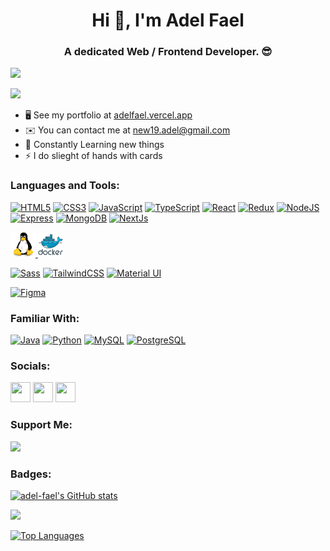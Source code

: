 <h1 align="center">Hi 👋, I'm Adel Fael</h1>
<h3 align="center">A dedicated Web / Frontend Developer. 😎</h3>

<a href="https://www.github.com/adel-fael" target="_blank" rel="noreferrer"><img
src="https://komarev.com/ghpvc/?username=adel-fael&label=Profile%20views&color=0f172a&style=flat" /></a>

<a href="https://www.github.com/adel-fael" target="_blank" rel="noreferrer"><img
src="https://img.shields.io/github/followers/adel-fael?logo=github&style=for-the-badge&color=444e59&labelColor=0f172a" /></a>

* 🖥️  See my portfolio at [adelfael.vercel.app](https://adelfael.vercel.app/)
* ✉️  You can contact me at [new19.adel@gmail.com](mailto:new19.adel@gmail.com)
* 🧠  Constantly Learning new things
* ⚡  I do slieght of hands with cards


### Languages and Tools:

<p align="left">
<a href="https://developer.mozilla.org/en-US/docs/Glossary/HTML5" target="_blank" rel="noreferrer"><img src="https://raw.githubusercontent.com/danielcranney/readme-generator/main/public/icons/skills/html5-colored.svg" width="36" height="36" alt="HTML5" /></a>
<a href="https://www.w3.org/TR/CSS/#css" target="_blank" rel="noreferrer"><img src="https://raw.githubusercontent.com/danielcranney/readme-generator/main/public/icons/skills/css3-colored.svg" width="36" height="36" alt="CSS3" /></a>
 <a href="https://developer.mozilla.org/en-US/docs/Web/JavaScript" target="_blank" rel="noreferrer"><img src="https://raw.githubusercontent.com/danielcranney/readme-generator/main/public/icons/skills/javascript-colored.svg" width="36" height="36" alt="JavaScript" /></a>
<a href="https://www.typescriptlang.org/" target="_blank" rel="noreferrer"><img src="https://raw.githubusercontent.com/danielcranney/readme-generator/main/public/icons/skills/typescript-colored.svg" width="36" height="36" alt="TypeScript" /></a>
 <a href="https://reactjs.org/" target="_blank" rel="noreferrer"><img src="https://raw.githubusercontent.com/danielcranney/readme-generator/main/public/icons/skills/react-colored.svg" width="36" height="36" alt="React" /></a>
<a href="https://redux.js.org/" target="_blank" rel="noreferrer"><img src="https://raw.githubusercontent.com/danielcranney/readme-generator/main/public/icons/skills/redux-colored.svg" width="36" height="36" alt="Redux" /></a>
<a href="https://nodejs.org/en/" target="_blank" rel="noreferrer"><img src="https://raw.githubusercontent.com/danielcranney/readme-generator/main/public/icons/skills/nodejs-colored.svg" width="36" height="36" alt="NodeJS" /></a>
<a href="https://expressjs.com/" target="_blank" rel="noreferrer"><img src="https://raw.githubusercontent.com/danielcranney/readme-generator/main/public/icons/skills/express-colored.svg" width="36" height="36" alt="Express" /></a>
<a href="https://www.mongodb.com/" target="_blank" rel="noreferrer"><img src="https://raw.githubusercontent.com/danielcranney/readme-generator/main/public/icons/skills/mongodb-colored.svg" width="36" height="36" alt="MongoDB" /></a>
<a href="https://nextjs.org/docs" target="_blank" rel="noreferrer"><img src="https://raw.githubusercontent.com/danielcranney/readme-generator/main/public/icons/skills/nextjs-colored.svg" width="36" height="36" alt="NextJs" /></a>
 
<a href="https://www.linux.org/" target="_blank" rel="noreferrer"> <img src="https://raw.githubusercontent.com/devicons/devicon/master/icons/linux/linux-original.svg" alt="linux" width="40" height="40"/> </a>
<a href="https://www.docker.com/" target="_blank" rel="noreferrer"> <img src="https://raw.githubusercontent.com/devicons/devicon/master/icons/docker/docker-original-wordmark.svg" alt="docker" width="40" height="40"/> </a> 

<a href="https://sass-lang.com/" target="_blank" rel="noreferrer"><img src="https://raw.githubusercontent.com/danielcranney/readme-generator/main/public/icons/skills/sass-colored.svg" width="36" height="36" alt="Sass" /></a>
<a href="https://tailwindcss.com/" target="_blank" rel="noreferrer"><img src="https://raw.githubusercontent.com/danielcranney/readme-generator/main/public/icons/skills/tailwindcss-colored.svg" width="36" height="36" alt="TailwindCSS" /></a> 
<a href="https://mui.com/" target="_blank" rel="noreferrer"><img src="https://raw.githubusercontent.com/danielcranney/readme-generator/main/public/icons/skills/materialui-colored.svg" width="36" height="36" alt="Material UI" /></a>
  
   
<a href="https://www.figma.com/" target="_blank" rel="noreferrer"><img src="https://raw.githubusercontent.com/danielcranney/readme-generator/main/public/icons/skills/figma-colored.svg" width="36" height="36" alt="Figma" /></a>
</p>


### Familiar With:
<a href="https://www.oracle.com/java/" target="_blank" rel="noreferrer"><img src="https://raw.githubusercontent.com/danielcranney/readme-generator/main/public/icons/skills/java-colored.svg" width="36" height="36" alt="Java" /></a>
<a href="https://www.python.org/" target="_blank" rel="noreferrer"><img src="https://raw.githubusercontent.com/danielcranney/readme-generator/main/public/icons/skills/python-colored.svg" width="36" height="36" alt="Python" /></a>
<a href="https://www.mysql.com/" target="_blank" rel="noreferrer"><img src="https://raw.githubusercontent.com/danielcranney/readme-generator/main/public/icons/skills/mysql-colored.svg" width="36" height="36" alt="MySQL" /></a>
<a href="https://www.postgresql.org/" target="_blank" rel="noreferrer"><img src="https://raw.githubusercontent.com/danielcranney/readme-generator/main/public/icons/skills/postgresql-colored.svg" width="36" height="36" alt="PostgreSQL" /></a>

 

### Socials:

<p align="left"> <a href="https://www.codepen.io/adel-fael" target="_blank" rel="noreferrer"><img src="https://raw.githubusercontent.com/danielcranney/readme-generator/main/public/icons/socials/codepen.svg" width="32" height="32" /></a> <a href="https://www.github.com/adel-fael" target="_blank" rel="noreferrer"><img src="https://raw.githubusercontent.com/danielcranney/readme-generator/main/public/icons/socials/github.svg" width="32" height="32" /></a> <a href="https://www.linkedin.com/in/adel-fael" target="_blank" rel="noreferrer"><img src="https://raw.githubusercontent.com/danielcranney/readme-generator/main/public/icons/socials/linkedin.svg" width="32" height="32" /></a></p>


### Support Me:

<a href="https://www.buymeacoffee.com/adellfaell"><img src="https://cdn.buymeacoffee.com/buttons/v2/default-yellow.png" width="200" /></a>

### Badges:

<a href="http://www.github.com/adel-fael"><img src="https://github-readme-stats.vercel.app/api?username=adel-fael&show_icons=true&hide=&count_private=true&title_color=a855f7&text_color=6366f1&icon_color=444e59&bg_color=0f172a&hide_border=true&show_icons=true" alt="adel-fael's GitHub stats" /></a>

<a href="http://www.github.com/adel-fael"><img src="https://github-readme-streak-stats.herokuapp.com/?user=adel-fael&stroke=6366f1&background=0f172a&ring=a855f7&fire=a855f7&currStreakNum=6366f1&currStreakLabel=a855f7&sideNums=6366f1&sideLabels=6366f1&dates=6366f1&hide_border=true" /></a>

<a href="https://github.com/adel-fael" align="left"><img src="https://github-readme-stats.vercel.app/api/top-langs/?username=adel-fael&layout=compact&langs_count=10&title_color=a855f7&text_color=6366f1&icon_color=444e59&bg_color=0f172a&hide_border=true&locale=en&custom_title=Top%20%Languages" alt="Top Languages" /></a>

<!-- <a href="http://www.github.com/adel-fael">
<img src="https://activity-graph.herokuapp.com/graph?username=adel-fael&bg_color=0f172a&color=6366f1&line=444e59&point=6366f1&area_color=0f172a&area=true&hide_border=true&custom_title=GitHub%20Commits%20Graph" alt="GitHub Commits Graph" /></a>
 -->
